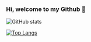 ### Hi, welcome to my Github 👋

<!--
**namespacebilibili/namespacebilibili** is a ✨ _special_ ✨ repository because its `README.md` (this file) appears on your GitHub profile.

Here are some ideas to get you started:

- 🔭 I’m currently working on ...
- 🌱 I’m currently learning ...
- 👯 I’m looking to collaborate on ...
- 🤔 I’m looking for help with ...
- 💬 Ask me about ...
- 📫 How to reach me: ...
- 😄 Pronouns: ...
- ⚡ Fun fact: ...
-->
![GitHub stats](https://github-readme-stats.vercel.app/api?username=namespacebilibili&count_private=true&show_icons=true&theme=nord)

[![Top Langs](https://github-readme-stats.vercel.app/api/top-langs/?username=namespacebilibili&layout=compact)](https://github.com/namespacebilibili/github-readme-stats&theme=nord)
